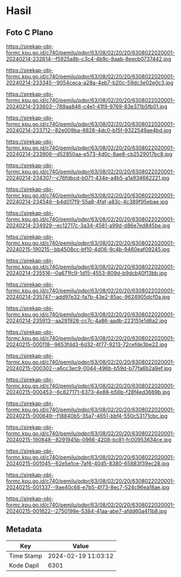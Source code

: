 # Hasil

## Foto C Plano

https://sirekap-obj-formc.kpu.go.id/c740/pemilu/pdpr/63/08/02/20/20/6308022020001-20240214-232614--f5925a8b-c3c4-4b9c-8aab-8eecb0737442.jpg

https://sirekap-obj-formc.kpu.go.id/c740/pemilu/pdpr/63/08/02/20/20/6308022020001-20240214-233345--9054ceca-a28a-4eb7-b20c-59dc3e02e0c3.jpg

https://sirekap-obj-formc.kpu.go.id/c740/pemilu/pdpr/63/08/02/20/20/6308022020001-20240214-233603--789aa846-c4e1-41f9-9769-83e371b5fb01.jpg

https://sirekap-obj-formc.kpu.go.id/c740/pemilu/pdpr/63/08/02/20/20/6308022020001-20240214-233712--82e009ba-6828-4dc0-b15f-9322549ae4bd.jpg

https://sirekap-obj-formc.kpu.go.id/c740/pemilu/pdpr/63/08/02/20/20/6308022020001-20240214-233906--d52850aa-e573-4d0c-8ae8-cb2529017bc8.jpg

https://sirekap-obj-formc.kpu.go.id/c740/pemilu/pdpr/63/08/02/20/20/6308022020001-20240214-234307--c76fdbcd-b071-434e-a4b5-a1a934662221.jpg

https://sirekap-obj-formc.kpu.go.id/c740/pemilu/pdpr/63/08/02/20/20/6308022020001-20240214-234546--b4d017f9-55a8-4faf-a83c-4c389f95ebae.jpg

https://sirekap-obj-formc.kpu.go.id/c740/pemilu/pdpr/63/08/02/20/20/6308022020001-20240214-234929--ec12717c-3a34-4581-a99d-d86e7ed845be.jpg

https://sirekap-obj-formc.kpu.go.id/c740/pemilu/pdpr/63/08/02/20/20/6308022020001-20240215-190215--bb4508cc-bf10-4d06-9c4b-9460eaf09245.jpg

https://sirekap-obj-formc.kpu.go.id/c740/pemilu/pdpr/63/08/02/20/20/6308022020001-20240214-235516--0a671fc9-1d15-4553-809d-b9dcb40f13bb.jpg

https://sirekap-obj-formc.kpu.go.id/c740/pemilu/pdpr/63/08/02/20/20/6308022020001-20240214-235747--add97e32-fa7b-43e2-85ac-9624905dcf0a.jpg

https://sirekap-obj-formc.kpu.go.id/c740/pemilu/pdpr/63/08/02/20/20/6308022020001-20240214-235913--aa291928-cc7c-4a86-aadb-223151e1d6a2.jpg

https://sirekap-obj-formc.kpu.go.id/c740/pemilu/pdpr/63/08/02/20/20/6308022020001-20240215-000118--9653fdd3-6d32-4f77-9213-72cefde3be22.jpg

https://sirekap-obj-formc.kpu.go.id/c740/pemilu/pdpr/63/08/02/20/20/6308022020001-20240215-000302--a6cc3ec9-0044-496b-b59d-b77fa6b2a9ef.jpg

https://sirekap-obj-formc.kpu.go.id/c740/pemilu/pdpr/63/08/02/20/20/6308022020001-20240215-000453--6c827171-6373-4e88-b56b-f28f4ed3669b.jpg

https://sirekap-obj-formc.kpu.go.id/c740/pemilu/pdpr/63/08/02/20/20/6308022020001-20240215-000649--f18840b5-35a7-4651-bbf4-550c53171cbc.jpg

https://sirekap-obj-formc.kpu.go.id/c740/pemilu/pdpr/63/08/02/20/20/6308022020001-20240215-190848--8291945b-0966-4208-bc81-fc00953634ce.jpg

https://sirekap-obj-formc.kpu.go.id/c740/pemilu/pdpr/63/08/02/20/20/6308022020001-20240215-001045--62e5e1ce-7af6-40d5-8380-65883f39ec28.jpg

https://sirekap-obj-formc.kpu.go.id/c740/pemilu/pdpr/63/08/02/20/20/6308022020001-20240215-001337--9ae40c68-e7b5-4f73-8ec7-524c96ea18ae.jpg

https://sirekap-obj-formc.kpu.go.id/c740/pemilu/pdpr/63/08/02/20/20/6308022020001-20240215-001622--2750198e-5384-41aa-abe7-afdd60a411b8.jpg


## Metadata

| Key        | Value               |
| ---------- | ------------------- |
| Time Stamp | 2024-02-19 11:03:12 |
| Kode Dapil | 6301                |



